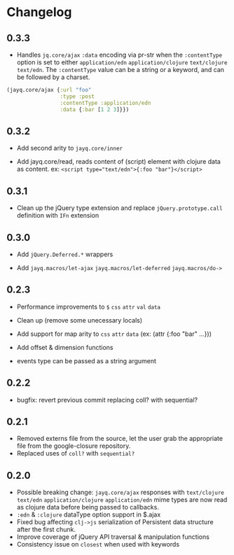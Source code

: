 # Changelog

## 0.3.3

* Handles `jq.core/ajax` `:data` encoding via pr-str when the
`:contentType` option is set to either `application/edn`
`application/clojure` `text/clojure` `text/edn`. The `:contentType`
value can be a string or a keyword, and can be followed by a charset.

```clojure
(jayq.core/ajax {:url "foo"
                 :type :post
                 :contentType :application/edn
                 :data {:bar [1 2 3]}})
```

## 0.3.2

* Add second arity to `jayq.core/inner`

* Add jayq.core/read, reads content of (script) element with clojure
  data as content.
  ex: ```<script type="text/edn">{:foo "bar"}</script>```

## 0.3.1

* Clean up the jQuery type extension and replace `jQuery.prototype.call`
  definition with `IFn` extension

## 0.3.0

* Add `jQuery.Deferred.*` wrappers

* Add `jayq.macros/let-ajax` `jayq.macros/let-deferred` `jayq.macros/do->`

## 0.2.3

* Performance improvements to `$` `css` `attr` `val` `data`

* Clean up (remove some unecessary locals)

* Add support for map arity to `css` `attr` `data` (ex: (attr {:foo "bar" ...}))

* Add offset & dimension functions

* events type can be passed as a string argument

## 0.2.2

* bugfix: revert previous commit replacing coll? with sequential?

## 0.2.1

* Removed externs file from the source, let the user grab the
  appropriate file from the google-closure repository.
* Replaced uses of `coll?` with `sequential?`

## 0.2.0

* Possible breaking change: `jayq.core/ajax` responses with `text/clojure`
  `text/edn` `application/clojure` `application/edn` mime types are
  now read as clojure data before being passed to callbacks.
* `:edn` & `:clojure` dataType option support in $.ajax
* Fixed bug affecting `clj->js` serialization of Persistent data
  structure after the first chunk.
* Improve coverage of jQuery API traversal & manipulation functions
* Consistency issue on `closest` when used with keywords
